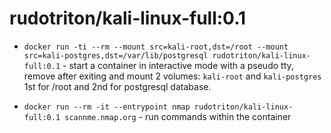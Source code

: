 # rudotriton/kali-linux-full:0.1

- `docker run -ti --rm --mount src=kali-root,dst=/root --mount src=kali-postgres,dst=/var/lib/postgresql rudotriton/kali-linux-full:0.1` - start a container in interactive mode with a pseudo tty, remove after exiting and mount 2 volumes: `kali-root` and `kali-postgres` 1st for /root and 2nd for postgresql database.

- `docker run --rm -it --entrypoint nmap rudotriton/kali-linux-full:0.1 scannme.nmap.org` - run commands within the container

